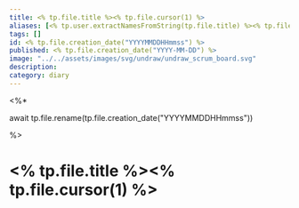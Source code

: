 ```yaml
---
title: <% tp.file.title %><% tp.file.cursor(1) %>
aliases: [<% tp.user.extractNamesFromString(tp.file.title) %><% tp.file.cursor(1) %>]
tags: []
id: <% tp.file.creation_date("YYYYMMDDHHmmss") %>
published: <% tp.file.creation_date("YYYY-MM-DD") %>
image: "../../assets/images/svg/undraw/undraw_scrum_board.svg"
description:
category: diary
---
```


<%*

await tp.file.rename(tp.file.creation_date("YYYYMMDDHHmmss"))

%>

# <% tp.file.title %><% tp.file.cursor(1) %>
